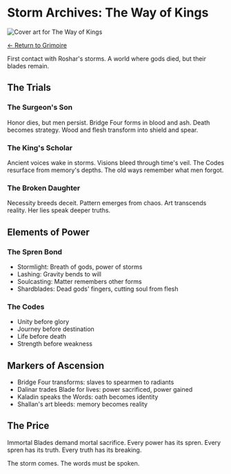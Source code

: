 # Storm Archives: The Way of Kings

![Cover art for The Way of Kings](/images/kings.png)

[← Return to Grimoire](/)

First contact with Roshar's storms. A world where gods died, but their blades remain.

## The Trials

### The Surgeon's Son

Honor dies, but men persist.
Bridge Four forms in blood and ash.
Death becomes strategy.
Wood and flesh transform into shield and spear.

### The King's Scholar

Ancient voices wake in storms.
Visions bleed through time's veil.
The Codes resurface from memory's depths.
The old ways remember what men forgot.

### The Broken Daughter

Necessity breeds deceit.
Pattern emerges from chaos.
Art transcends reality.
Her lies speak deeper truths.

## Elements of Power

### The Spren Bond

- Stormlight: Breath of gods, power of storms
- Lashing: Gravity bends to will
- Soulcasting: Matter remembers other forms
- Shardblades: Dead gods' fingers, cutting soul from flesh

### The Codes

- Unity before glory
- Journey before destination
- Life before death
- Strength before weakness

## Markers of Ascension

- Bridge Four transforms: slaves to spearmen to radiants
- Dalinar trades Blade for lives: power sacrificed, power gained
- Kaladin speaks the Words: oath becomes identity
- Shallan's art bleeds: memory becomes reality

## The Price

Immortal Blades demand mortal sacrifice. Every power has its spren. Every spren has its truth. Every truth has its breaking.

The storm comes. The words must be spoken.


